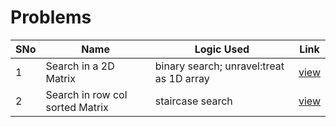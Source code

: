 # Problems

SNo | Name | Logic Used | Link |
----|------|------------|------|
1 | Search in a 2D Matrix | binary search; unravel:treat as 1D array | [view](search_2D_snake.cpp)
2 | Search in row col sorted Matrix | staircase search | [view](search_2D_rowColSorted.cpp)